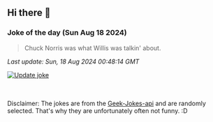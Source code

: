 ## Hi there 👋

### Joke of the day (Sun Aug 18 2024)
<!-- joke -->
>Chuck Norris was what Willis was talkin' about.
<!-- /joke -->

*Last update: Sun, 18 Aug 2024 00:48:14 GMT*

[![Update joke](https://github.com/nclskfm/nclskfm/actions/workflows/joke.yml/badge.svg)](https://github.com/nclskfm/nclskfm/actions/workflows/joke.yml)

<br><br>
Disclaimer: The jokes are from the [Geek-Jokes-api](https://github.com/sameerkumar18/geek-joke-api) and are randomly selected. That's why they are unfortunately often not funny. :D
